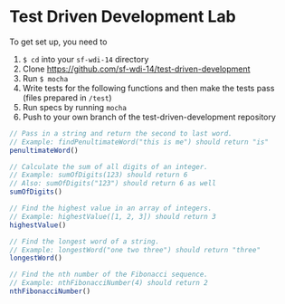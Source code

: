# Test Driven Development Lab

To get set up, you need to

1. `$ cd` into your `sf-wdi-14` directory
2. Clone https://github.com/sf-wdi-14/test-driven-development
3. Run `$ mocha`
4. Write tests for the following functions and then make the tests pass (files prepared in `/test`)
5. Run specs by running `mocha`
6. Push to your own branch of the test-driven-development repository

```javascript
// Pass in a string and return the second to last word.
// Example: findPenultimateWord("this is me") should return "is"
penultimateWord()

// Calculate the sum of all digits of an integer.
// Example: sumOfDigits(123) should return 6
// Also: sumOfDigits("123") should return 6 as well
sumOfDigits()

// Find the highest value in an array of integers.
// Example: highestValue([1, 2, 3]) should return 3
highestValue()

// Find the longest word of a string.
// Example: longestWord("one two three") should return "three"
longestWord()

// Find the nth number of the Fibonacci sequence.
// Example: nthFibonacciNumber(4) should return 2
nthFibonacciNumber()
```
